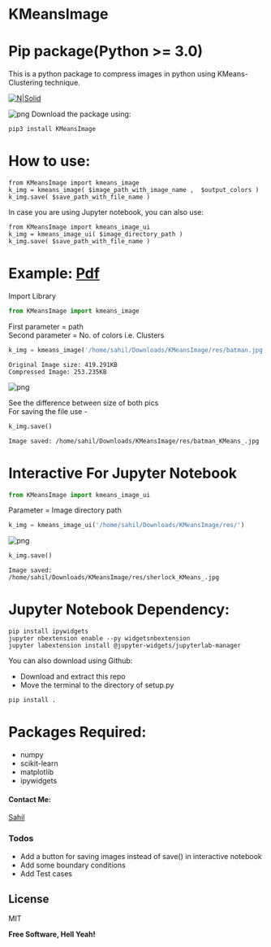 # KMeansImage
# Pip package(Python >= 3.0)

This is a python package to compress images in python using KMeans-Clustering technique.

[![N|Solid](https://pypi.org/static/images/logo-small.6eef541e.svg)](https://pypi.org/project/KMeansImage/)

![png](https://github.com/imsahil007/KMeansImage/blob/master/res/kmeans.png)
Download the package using:
```
pip3 install KMeansImage
```

# How to use:
```
from KMeansImage import kmeans_image
k_img = kmeans_image( $image_path_with_image_name ,  $output_colors )
k_img.save( $save_path_with_file_name )
```
In case you are using Jupyter notebook, you can also use:
```
from KMeansImage import kmeans_image_ui
k_img = kmeans_image_ui( $image_directory_path )
k_img.save( $save_path_with_file_name )
```
# Example: [Pdf](https://github.com/imsahil007/KMeansImage/blob/master/res/tutorial.pdf)

Import Library


```python
from KMeansImage import kmeans_image
```

First parameter = path<br>
Second parameter = No. of colors i.e. Clusters


```python
k_img = kmeans_image('/home/sahil/Downloads/KMeansImage/res/batman.jpg', 20)
```

    Original Image size: 419.291KB
    Compressed Image: 253.235KB



![png](https://github.com/imsahil007/KMeansImage/blob/master/res/batman_KMeans_.jpg)


See the difference between size of both pics<br>
For saving the file use -


```python
k_img.save()
```

    Image saved: /home/sahil/Downloads/KMeansImage/res/batman_KMeans_.jpg


# Interactive For Jupyter Notebook


```python
from KMeansImage import kmeans_image_ui
```

Parameter = Image directory path


```python
k_img = kmeans_image_ui('/home/sahil/Downloads/KMeansImage/res/')
```


![png](https://github.com/imsahil007/KMeansImage/blob/master/res/example.png)



```python
k_img.save()
```

    Image saved: /home/sahil/Downloads/KMeansImage/res/sherlock_KMeans_.jpg

# Jupyter Notebook Dependency:
```
pip install ipywidgets
jupyter nbextension enable --py widgetsnbextension
jupyter labextension install @jupyter-widgets/jupyterlab-manager
```

You can also download using Github:
  - Download and extract this repo
  - Move the terminal to the directory of setup.py
  ```
  pip install .
  ```

# Packages Required:
- numpy
- scikit-learn
- matplotlib
- ipywidgets





#### Contact Me:

[Sahil](https://github.com/imsahil007)


### Todos

 - Add a button for saving images instead of save() in interactive notebook
 - Add some boundary conditions
 - Add Test cases

License
----

MIT


**Free Software, Hell Yeah!**

